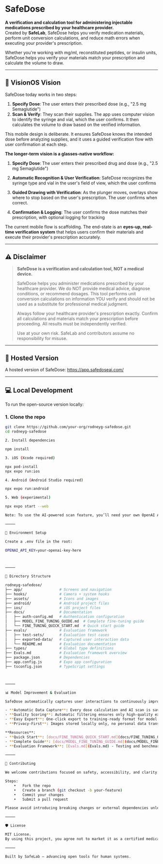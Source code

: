# SafeDose

**A verification and calculation tool for administering injectable medications prescribed by your healthcare provider.**  
Created by **SafeLab**, SafeDose helps you verify medication materials, perform unit conversion calculations, and reduce math errors when executing your provider's prescription.

Whether you're working with mg/ml, reconstituted peptides, or insulin units, SafeDose helps you verify your materials match your prescription and calculate the volume to draw.

---

## 🔮 VisionOS Vision

SafeDose today works in two steps:

1. **Specify Dose**: The user enters their prescribed dose (e.g., "2.5 mg Semaglutide")
2. **Scan & Verify**: They scan their supplies. The app uses computer vision to identify the syringe and vial, which the user confirms. It then calculates the volume to draw based on the verified information.

This mobile design is deliberate. It ensures SafeDose knows the intended dose before analyzing supplies, and it uses a guided verification flow with user confirmation at each step.

**The longer-term vision is a glasses-native workflow:**

1. **Specify Dose**: The user enters their prescribed drug and dose (e.g., "2.5 mg Semaglutide")

2. **Automatic Recognition & User Verification**: SafeDose recognizes the syringe type and vial in the user's field of view, which the user confirms

3. **Guided Drawing with Verification**: As the plunger moves, overlays show where to stop based on the user's prescription. The user confirms when correct.

4. **Confirmation & Logging**: The user confirms the dose matches their prescription, with optional logging for tracking

The current mobile flow is scaffolding. The end-state is an **eyes-up, real-time verification system** that helps users confirm their materials and execute their provider's prescription accurately.

---

## ⚠️ Disclaimer

> **SafeDose is a verification and calculation tool, NOT a medical device.**
>
> SafeDose helps you administer medications prescribed by your healthcare provider. We do NOT provide medical advice, diagnose conditions, or recommend dosages. This tool performs unit conversion calculations on information YOU verify and should not be used as a substitute for professional medical judgment.
>
> Always follow your healthcare provider's prescription exactly. Confirm all calculations and materials match your prescription before proceeding. All results must be independently verified.
>
> Use at your own risk. SafeLab and contributors assume no responsibility for misuse.

---

## 🚀 Hosted Version

A hosted version of SafeDose: https://app.safedoseai.com/

---

## 💻 Local Development

To run the open-source version locally:

### 1. Clone the repo
```bash
git clone https://github.com/your-org/rodneyg-safedose.git
cd rodneyg-safedose

2. Install dependencies

npm install

3. iOS (Xcode required)

npx pod-install
npx expo run:ios

4. Android (Android Studio required)

npx expo run:android

5. Web (experimental)

npx expo start --web

Note: To use the AI-powered scan feature, you’ll need your own OpenAI API Key.

⸻

🔧 Environment Setup

Create a .env file in the root:

OPENAI_API_KEY=your-openai-key-here



⸻

📁 Directory Structure

rodneyg-safedose/
├── app/                 # Screens and navigation
├── hooks/               # Camera + system hooks
├── assets/              # Icons and images
├── android/             # Android project files
├── ios/                 # iOS project files
├── docs/                # Documentation
│   ├── auth-config.md   # Authentication configuration
│   ├── MODEL_FINE_TUNING_GUIDE.md  # Complete fine-tuning guide
│   └── FINE_TUNING_QUICK_START.md  # Quick start guide
├── evals/               # Evaluation framework
│   ├── test-sets/       # Evaluation test cases
│   ├── exported-data/   # Captured user interaction data
│   └── README.md        # Evaluation documentation
├── types/               # Global type definitions
├── Evals.md             # Evaluation framework overview
├── package.json         # Dependencies
├── app.config.js        # Expo app configuration
├── tsconfig.json        # TypeScript settings



⸻

📊 Model Improvement & Evaluation

SafeDose automatically captures user interactions to continuously improve AI accuracy:

- **Automatic Data Capture**: Every dose calculation and AI scan is saved locally
- **Quality Scoring**: Automatic filtering ensures only high-quality examples for training
- **Easy Export**: One-click export to training-ready format for model fine-tuning
- **Privacy-First**: Images stored locally only, no personal data transmitted

**Resources**:
- **Quick Start**: [docs/FINE_TUNING_QUICK_START.md](docs/FINE_TUNING_QUICK_START.md) - 5-minute guide
- **Complete Guide**: [docs/MODEL_FINE_TUNING_GUIDE.md](docs/MODEL_FINE_TUNING_GUIDE.md) - Full instructions
- **Evaluation Framework**: [Evals.md](Evals.md) - Testing and benchmarking

⸻

🤝 Contributing

We welcome contributions focused on safety, accessibility, and clarity.

Steps:
	•	Fork the repo
	•	Create a branch (git checkout -b your-feature)
	•	Commit your changes
	•	Submit a pull request

Please avoid introducing breaking changes or external dependencies unless necessary.

⸻

🛡 License

MIT License.
By using this project, you agree not to market it as a certified medical device without independent validation and regulatory approval.

⸻

Built by SafeLab — advancing open tools for human systems.

